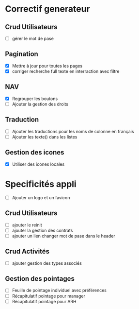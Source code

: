 # Correctif generateur

## Crud Utilisateurs

* [ ] gérer le mot de pase

## Pagination

* [X] Mettre à jour pour toutes les pages
* [X] corriger recherche full texte en interraction avec filtre

## NAV

* [X] Regrouper les boutons
* [ ] Ajouter la gestion des droits

## Traduction

* [ ] Ajouter les traductions pour les noms de colonne en français
* [ ] Ajouter les texte() dans les listes

## Gestion des icones

* [X] Utiliser des icones locales

# Specificités appli

* [ ] Ajouter un logo et un favicon

## Crud Utilisateurs

* [ ] ajouter le reinit
* [ ] ajouter la gestion des contrats
* [ ] ajouter un lien changer mot de pase dans le header

## Crud Activités

* [ ] ajouter gestion des types associés

## Gestion des pointages

* [ ] Feuille de pointage individuel avec préférences
* [ ] Récapitulatif pointage pour manager
* [ ] Récapitulatif pointage pour ARH
